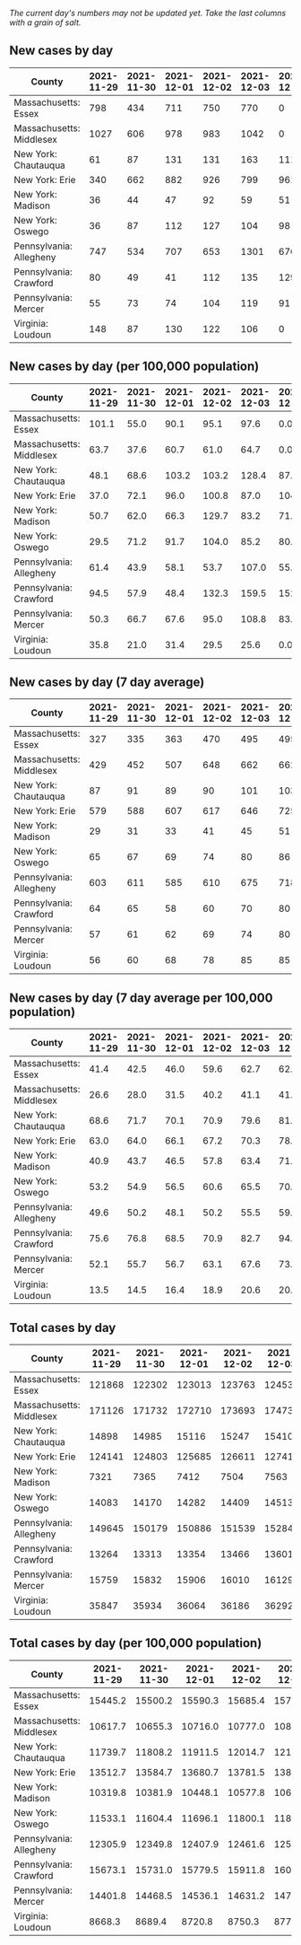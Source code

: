 _The current day's numbers may not be updated yet. Take the last columns with a grain of salt._
## New cases by day

| County | 2021-11-29 | 2021-11-30 | 2021-12-01 | 2021-12-02 | 2021-12-03 | 2021-12-04 | 2021-12-05 |
| --- | --- | --- | --- | --- | --- | --- | --- |
| Massachusetts: Essex | 798 | 434 | 711 | 750 | 770 | 0 |  |
| Massachusetts: Middlesex | 1027 | 606 | 978 | 983 | 1042 | 0 |  |
| New York: Chautauqua | 61 | 87 | 131 | 131 | 163 | 111 |  |
| New York: Erie | 340 | 662 | 882 | 926 | 799 | 961 |  |
| New York: Madison | 36 | 44 | 47 | 92 | 59 | 51 |  |
| New York: Oswego | 36 | 87 | 112 | 127 | 104 | 98 |  |
| Pennsylvania: Allegheny | 747 | 534 | 707 | 653 | 1301 | 676 |  |
| Pennsylvania: Crawford | 80 | 49 | 41 | 112 | 135 | 129 |  |
| Pennsylvania: Mercer | 55 | 73 | 74 | 104 | 119 | 91 |  |
| Virginia: Loudoun | 148 | 87 | 130 | 122 | 106 | 0 |  |

## New cases by day (per 100,000 population)

| County | 2021-11-29 | 2021-11-30 | 2021-12-01 | 2021-12-02 | 2021-12-03 | 2021-12-04 | 2021-12-05 |
| --- | --- | --- | --- | --- | --- | --- | --- |
| Massachusetts: Essex | 101.1 | 55.0 | 90.1 | 95.1 | 97.6 | 0.0 |  |
| Massachusetts: Middlesex | 63.7 | 37.6 | 60.7 | 61.0 | 64.7 | 0.0 |  |
| New York: Chautauqua | 48.1 | 68.6 | 103.2 | 103.2 | 128.4 | 87.5 |  |
| New York: Erie | 37.0 | 72.1 | 96.0 | 100.8 | 87.0 | 104.6 |  |
| New York: Madison | 50.7 | 62.0 | 66.3 | 129.7 | 83.2 | 71.9 |  |
| New York: Oswego | 29.5 | 71.2 | 91.7 | 104.0 | 85.2 | 80.3 |  |
| Pennsylvania: Allegheny | 61.4 | 43.9 | 58.1 | 53.7 | 107.0 | 55.6 |  |
| Pennsylvania: Crawford | 94.5 | 57.9 | 48.4 | 132.3 | 159.5 | 152.4 |  |
| Pennsylvania: Mercer | 50.3 | 66.7 | 67.6 | 95.0 | 108.8 | 83.2 |  |
| Virginia: Loudoun | 35.8 | 21.0 | 31.4 | 29.5 | 25.6 | 0.0 |  |

## New cases by day (7 day average)

| County | 2021-11-29 | 2021-11-30 | 2021-12-01 | 2021-12-02 | 2021-12-03 | 2021-12-04 | 2021-12-05 |
| --- | --- | --- | --- | --- | --- | --- | --- |
| Massachusetts: Essex | 327 | 335 | 363 | 470 | 495 | 495 |  |
| Massachusetts: Middlesex | 429 | 452 | 507 | 648 | 662 | 662 |  |
| New York: Chautauqua | 87 | 91 | 89 | 90 | 101 | 103 |  |
| New York: Erie | 579 | 588 | 607 | 617 | 646 | 725 |  |
| New York: Madison | 29 | 31 | 33 | 41 | 45 | 51 |  |
| New York: Oswego | 65 | 67 | 69 | 74 | 80 | 86 |  |
| Pennsylvania: Allegheny | 603 | 611 | 585 | 610 | 675 | 718 |  |
| Pennsylvania: Crawford | 64 | 65 | 58 | 60 | 70 | 80 |  |
| Pennsylvania: Mercer | 57 | 61 | 62 | 69 | 74 | 80 |  |
| Virginia: Loudoun | 56 | 60 | 68 | 78 | 85 | 85 |  |

## New cases by day (7 day average per 100,000 population)

| County | 2021-11-29 | 2021-11-30 | 2021-12-01 | 2021-12-02 | 2021-12-03 | 2021-12-04 | 2021-12-05 |
| --- | --- | --- | --- | --- | --- | --- | --- |
| Massachusetts: Essex | 41.4 | 42.5 | 46.0 | 59.6 | 62.7 | 62.7 |  |
| Massachusetts: Middlesex | 26.6 | 28.0 | 31.5 | 40.2 | 41.1 | 41.1 |  |
| New York: Chautauqua | 68.6 | 71.7 | 70.1 | 70.9 | 79.6 | 81.2 |  |
| New York: Erie | 63.0 | 64.0 | 66.1 | 67.2 | 70.3 | 78.9 |  |
| New York: Madison | 40.9 | 43.7 | 46.5 | 57.8 | 63.4 | 71.9 |  |
| New York: Oswego | 53.2 | 54.9 | 56.5 | 60.6 | 65.5 | 70.4 |  |
| Pennsylvania: Allegheny | 49.6 | 50.2 | 48.1 | 50.2 | 55.5 | 59.0 |  |
| Pennsylvania: Crawford | 75.6 | 76.8 | 68.5 | 70.9 | 82.7 | 94.5 |  |
| Pennsylvania: Mercer | 52.1 | 55.7 | 56.7 | 63.1 | 67.6 | 73.1 |  |
| Virginia: Loudoun | 13.5 | 14.5 | 16.4 | 18.9 | 20.6 | 20.6 |  |

## Total cases by day

| County | 2021-11-29 | 2021-11-30 | 2021-12-01 | 2021-12-02 | 2021-12-03 | 2021-12-04 | 2021-12-05 |
| --- | --- | --- | --- | --- | --- | --- | --- |
| Massachusetts: Essex | 121868 | 122302 | 123013 | 123763 | 124533 | 124533 |  |
| Massachusetts: Middlesex | 171126 | 171732 | 172710 | 173693 | 174735 | 174735 |  |
| New York: Chautauqua | 14898 | 14985 | 15116 | 15247 | 15410 | 15521 |  |
| New York: Erie | 124141 | 124803 | 125685 | 126611 | 127410 | 128371 |  |
| New York: Madison | 7321 | 7365 | 7412 | 7504 | 7563 | 7614 |  |
| New York: Oswego | 14083 | 14170 | 14282 | 14409 | 14513 | 14611 |  |
| Pennsylvania: Allegheny | 149645 | 150179 | 150886 | 151539 | 152840 | 153516 |  |
| Pennsylvania: Crawford | 13264 | 13313 | 13354 | 13466 | 13601 | 13730 |  |
| Pennsylvania: Mercer | 15759 | 15832 | 15906 | 16010 | 16129 | 16220 |  |
| Virginia: Loudoun | 35847 | 35934 | 36064 | 36186 | 36292 | 36292 |  |

## Total cases by day (per 100,000 population)

| County | 2021-11-29 | 2021-11-30 | 2021-12-01 | 2021-12-02 | 2021-12-03 | 2021-12-04 | 2021-12-05 |
| --- | --- | --- | --- | --- | --- | --- | --- |
| Massachusetts: Essex | 15445.2 | 15500.2 | 15590.3 | 15685.4 | 15783.0 | 15783.0 |  |
| Massachusetts: Middlesex | 10617.7 | 10655.3 | 10716.0 | 10777.0 | 10841.7 | 10841.7 |  |
| New York: Chautauqua | 11739.7 | 11808.2 | 11911.5 | 12014.7 | 12143.1 | 12230.6 |  |
| New York: Erie | 13512.7 | 13584.7 | 13680.7 | 13781.5 | 13868.5 | 13973.1 |  |
| New York: Madison | 10319.8 | 10381.9 | 10448.1 | 10577.8 | 10661.0 | 10732.9 |  |
| New York: Oswego | 11533.1 | 11604.4 | 11696.1 | 11800.1 | 11885.3 | 11965.5 |  |
| Pennsylvania: Allegheny | 12305.9 | 12349.8 | 12407.9 | 12461.6 | 12568.6 | 12624.2 |  |
| Pennsylvania: Crawford | 15673.1 | 15731.0 | 15779.5 | 15911.8 | 16071.3 | 16223.8 |  |
| Pennsylvania: Mercer | 14401.8 | 14468.5 | 14536.1 | 14631.2 | 14739.9 | 14823.1 |  |
| Virginia: Loudoun | 8668.3 | 8689.4 | 8720.8 | 8750.3 | 8776.0 | 8776.0 |  |

